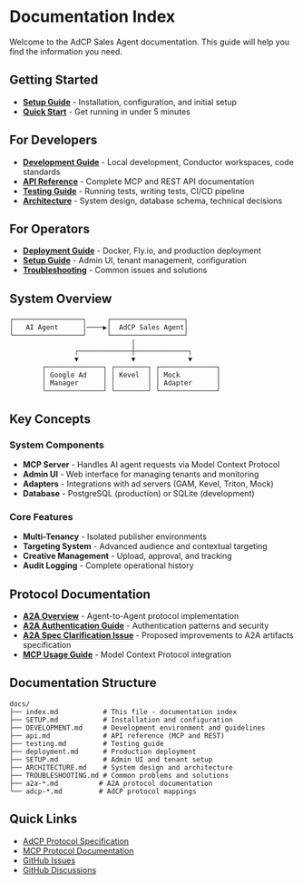 # Documentation Index

Welcome to the AdCP Sales Agent documentation. This guide will help you find the information you need.

## Getting Started

- **[Setup Guide](SETUP.md)** - Installation, configuration, and initial setup
- **[Quick Start](../README.md#quick-start)** - Get running in under 5 minutes

## For Developers

- **[Development Guide](DEVELOPMENT.md)** - Local development, Conductor workspaces, code standards
- **[API Reference](api.md)** - Complete MCP and REST API documentation
- **[Testing Guide](testing.md)** - Running tests, writing tests, CI/CD pipeline
- **[Architecture](ARCHITECTURE.md)** - System design, database schema, technical decisions

## For Operators

- **[Deployment Guide](deployment.md)** - Docker, Fly.io, and production deployment
- **[Setup Guide](SETUP.md)** - Admin UI, tenant management, configuration
- **[Troubleshooting](TROUBLESHOOTING.md)** - Common issues and solutions

## System Overview

```
┌─────────────────┐     ┌──────────────────┐
│   AI Agent      │────▶│  AdCP Sales Agent│
└─────────────────┘     └──────────────────┘
                              │
                ┌─────────────┼─────────────┐
                ▼             ▼             ▼
        ┌──────────────┐ ┌────────┐ ┌──────────────┐
        │ Google Ad    │ │ Kevel  │ │ Mock         │
        │ Manager      │ │        │ │ Adapter      │
        └──────────────┘ └────────┘ └──────────────┘
```

## Key Concepts

### System Components
- **MCP Server** - Handles AI agent requests via Model Context Protocol
- **Admin UI** - Web interface for managing tenants and monitoring
- **Adapters** - Integrations with ad servers (GAM, Kevel, Triton, Mock)
- **Database** - PostgreSQL (production) or SQLite (development)

### Core Features
- **Multi-Tenancy** - Isolated publisher environments
- **Targeting System** - Advanced audience and contextual targeting
- **Creative Management** - Upload, approval, and tracking
- **Audit Logging** - Complete operational history

## Protocol Documentation

- **[A2A Overview](a2a-overview.md)** - Agent-to-Agent protocol implementation
- **[A2A Authentication Guide](a2a-authentication-guide.md)** - Authentication patterns and security
- **[A2A Spec Clarification Issue](a2a-spec-clarification-issue.md)** - Proposed improvements to A2A artifacts specification
- **[MCP Usage Guide](mcp-usage.md)** - Model Context Protocol integration

## Documentation Structure

```
docs/
├── index.md           # This file - documentation index
├── SETUP.md           # Installation and configuration
├── DEVELOPMENT.md     # Development environment and guidelines
├── api.md             # API reference (MCP and REST)
├── testing.md         # Testing guide
├── deployment.md      # Production deployment
├── SETUP.md           # Admin UI and tenant setup
├── ARCHITECTURE.md    # System design and architecture
├── TROUBLESHOOTING.md # Common problems and solutions
├── a2a-*.md          # A2A protocol documentation
└── adcp-*.md         # AdCP protocol mappings
```

## Quick Links

- [AdCP Protocol Specification](https://github.com/adcontextprotocol/spec)
- [MCP Protocol Documentation](https://modelcontextprotocol.io)
- [GitHub Issues](https://github.com/adcontextprotocol/salesagent/issues)
- [GitHub Discussions](https://github.com/adcontextprotocol/salesagent/discussions)
